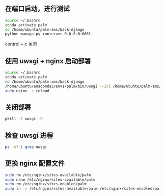 ## 在端口启动，进行测试
``` bash
source ~/.bashrc
conda activate palm
cd /home/ubuntu/palm-ams/back-django
python manage.py runserver 0.0.0.0:8001
```
control + c 关闭

## 使用 uwsgi + nginx 启动部署
``` bash
source ~/.bashrc
conda activate palm
cd /home/ubuntu/palm-ams/back-django
/home/ubuntu/anaconda3/envs/palm/bin/uwsgi --ini /home/ubuntu/palm-ams/back-django/palm.ini
sudo nginx -s reload
```

## 关闭部署
``` bash
pkill -f uwsgi -9
```

## 检查 uwsgi 进程
``` bash
ps -ef | grep uwsgi
```

## 更换 nginx 配置文件
``` bash
sudo rm /etc/nginx/sites-available/palm
sudo nano /etc/nginx/sites-available/palm
sudo rm /etc/nginx/sites-enabled/palm
sudo ln -s /etc/nginx/sites-available/palm /etc/nginx/sites-enabled/palm
```